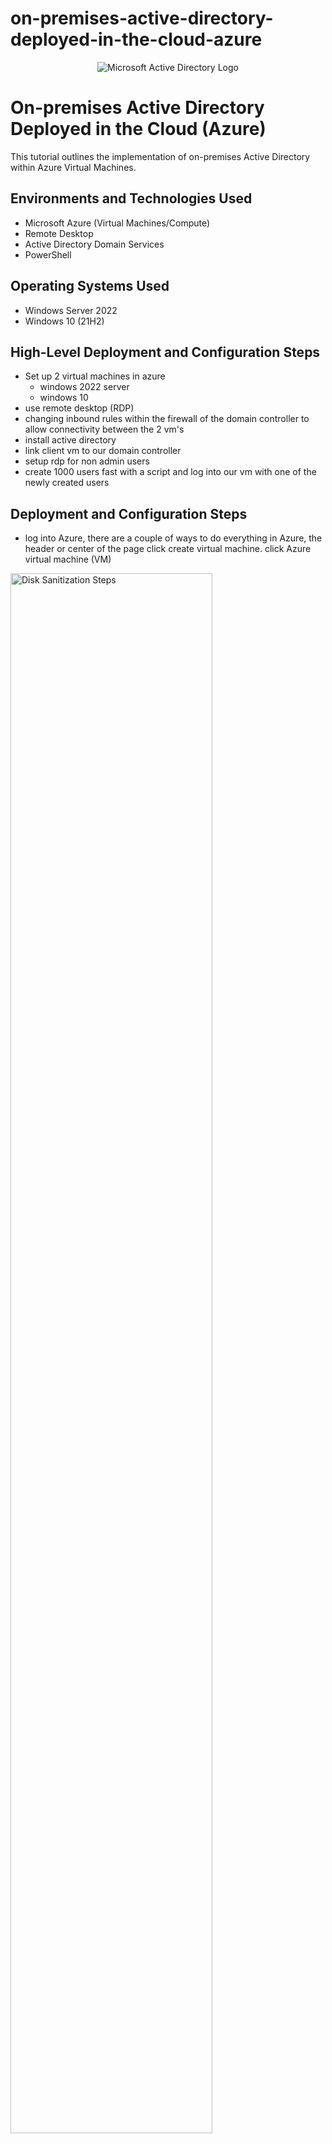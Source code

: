 # on-premises-active-directory-deployed-in-the-cloud-azure
<p align="center">
<img src="https://i.imgur.com/pU5A58S.png" alt="Microsoft Active Directory Logo"/>
</p>

<h1>On-premises Active Directory Deployed in the Cloud (Azure)</h1>
This tutorial outlines the implementation of on-premises Active Directory within Azure Virtual Machines.<br />



<h2>Environments and Technologies Used</h2>

- Microsoft Azure (Virtual Machines/Compute)
- Remote Desktop
- Active Directory Domain Services
- PowerShell

<h2>Operating Systems Used </h2>

- Windows Server 2022
- Windows 10 (21H2)

<h2>High-Level Deployment and Configuration Steps</h2>

- Set up 2 virtual machines in azure
  - windows 2022 server
  - windows 10
- use remote desktop (RDP)
- changing inbound rules within the firewall of the domain controller to allow connectivity between the 2 vm's
- install active directory
- link client vm to our domain controller
- setup rdp for non admin users
- create 1000 users fast with a script and log into our vm with one of the newly created users

<h2>Deployment and Configuration Steps</h2>

- log into Azure, there are a couple of ways to do everything in Azure, the header or center of the page click create virtual machine.
click Azure virtual machine (VM)
<p>
<img src="https://imgur.com/0QMrH4G.png" height="80%" width="80%" alt="Disk Sanitization Steps"/>
</p>
<p>
    
- name your VM anything you want in this case we named it dc-1
- resource group is automatically given a name but you can change it.
- change the region to your own, we used west US 3
- choose the size of the server taking into account what you will be using it for. we chose Standard e2 v3- 2vcpus, 16 gib memory
- create a username and password (just remember your credentials!)
- make sure to check your box (bottom left)
- we can go ahead and skip everything else and click review/create
- if you get the go ahead in the form of "validation passed" click create and were good to go, let it set up your machine.

</p>
<br />

<p>
<img src="https://imgur.com/tbajTdo.png" height="80%" width="80%" alt="Disk Sanitization Steps"/>
</p>
<p>
    
-  Repeat the same process for our 2nd vm but using windows 10 for the operating system.
-  again name it whatever you want in this case we named it client-1
-  set the resource group to the same one created for the first virtual machine.
-  keep the size of the vcpus the same as the first machine
    -  also use the same location in the first one we used west US 3  
-  Change authentication to "Password"
-  here we are changing the dc controller network interface(nic) from dynamic to static (so it doesn't change)
-  go into dc1 on azure, click networking on left, click network interface "dc-1846 (in blue)

<p>
<img src="https://imgur.com/nSpyl3O.png" height="80%" width="80%" alt="Disk Sanitization Steps"/>

</p>
<p>
1

-  click ip configurations 
-  center of page click the box with the info example private ip address, ip version ect.
</p>
<br />

<p>
<img src="https://imgur.com/XyEeLg7.png" height="80%" width="80%" alt="Disk Sanitization Steps"/>
</p>
<p>
1a

-  then click static to actually change it then save.
</p>
<br />

<p>
<img src="https://imgur.com/JWI7oFz.png" height="80%" width="80%" alt="Disk Sanitization Steps"/>
</p>
<p>
2a

-  now we are going to open both dc1 and client1 from azure to check to make sure they have the same v-net
-  log into dc1 from azure and copy the private ip address
-  press the windows button on your keyboard, type remote desktop and open it, log into client1 remotely 
-  once inside client1 ping dc1 private ip address(to see it fail), windows button, type cmd prompt, type "ping -t 10.0.0.5(whatever your ip address is)"
-  log into dc1 remotely by copying the ip address from azure and opening the windows prompt and remote desktop connection
-  were going open up the firewall to allow client 1 to successfully ping
-  press the window button, type wfmsc(windows firewall) or type firewall click windows defender firewall with advanced security
-  click inbound rules
-  sort by protocol, your looking for icmpv4(client 1 previous ping failure)
-  in the name section find "icmp echo request", right click and click enable rule as seen below do it for both rules.
-  now check back on client 1 to see the ping is getting a reply instead of timing out.
-  to stop ping press control c 

</p>
<br />

<p>
<img src="https://imgur.com/FZFUoHj.png" height="80%" width="80%" alt="Disk Sanitization Steps"/>
</p>
<p>
6

-  now were going to install active directory to make dc 1 and actual domain controller
-  using server manager(if not open click start and search server manager)
-  go to add roles and features, click next, next
-  make sure for destination server it has dc 1
-  then check the box that says active directory DOMAIN SERVICES make sure its the right one then click add features, next all the way through to install.

</p>
<br />

<p>
<img src="https://imgur.com/j9jObGh.png" height="80%" width="80%"alt="Disk Sanitization Steps"/>
</p>
<p>
8
</p>
<br />

<p>
<img src="https://imgur.com/wG7vr1U.png" height="80%" width="80%"alt="Disk Sanitization Steps"/>
</p>
<p>
8a

-  at the top right there is an exclamation point, click it and look for the blue writing that says promote this server to a domain controller
</p>
<br />


<p>
<img src="https://imgur.com/gC60m9n.png" height="80%" width="80%" alt="Disk Sanitization Steps"/>
</p>
<p>
9

-  click add a new forest, type in what you want to name your domain ex something.com then next
-  make a password (we are never going to use it but good practice to remember it)
-  then next all through to install 
-  wait for it to install and set up domain, it will automatically restart at end so you will have to sign back in using the proper name because its a domain now
-  something.com\whatever user name you had previously signed in with, make sure the slash is facing the right way.
</p>
<br />

<p>
<img src="https://imgur.com/J90iXvL.png" height="80%" width="80%" alt="Disk Sanitization Steps"/>
</p>
<p>
9a
</p>
<br />

<p>
<img src="https://imgur.com/jTSYQtO.png" height="80%" width="80%" alt="Disk Sanitization Steps"/>
</p>
<p>
9b
</p>
<br />

<p>
<img src="https://imgur.com/5YAuXDw.png" height="80%" width="80%" alt="Disk Sanitization Steps"/>
</p>
<p>
10

-  so as with most things computer related there are a couple of ways you can open active directory, you can go to tools in the server manager dashboard and click active directory users and computers or click start and search active directory.

</p>
<br />

<p>
<img src="https://imgur.com/Yd9A2GI.png" height="80%" width="80%" alt="Disk Sanitization Steps"/>
</p>
<p>
11

-  at the top left you will see the domain name we just created, right click go to new, then organizational unit and create a file name Employees and another file called Admins.

</p>
<br />

<p>
<img src="https://imgur.com/emTzpSA.png" height="80%" width="80%" alt="Disk Sanitization Steps"/>
</p>
<p>
11a
</p>
<br />

<p>
<img src="https://imgur.com/bDGctFR.png" height="80%" width="80%" alt="Disk Sanitization Steps"/>
</p>
<p>
11b
</p>
<br />

<p>
<img src="https://imgur.com/t1ThxiH.png" height="80%" width="80%" alt="Disk Sanitization Steps"/>
</p>
<p>
12

-  go to the new admins folder right click, new user, jane doe, user log in jane_admin, next,set password, for this purpose uncheck "user must change password at next login" normally we leave this alone but this is practice, and an unnecessary step in this case.
-  make sure to remember the name and password!
</p>
<br />

<p>
<img src="https://imgur.com/jSTbWVp.png" height="80%" width="80%" alt="Disk Sanitization Steps"/>
</p>
<p>
13-48
</p>
<br />

<p>
<img src="https://imgur.com/aC7TfJN.png" height="80%" width="80%" alt="Disk Sanitization Steps"/>
</p>
<p>
13-52

-  so now Jane is in the admin folder but not actually and admin, to do that we have to go into the admin folder right click on jane, go to properties, then "member of" tab
-  click add, type domain and the check names button to the right will light up, click that, click domain admins in the multiple names found section, then apply, then ok
</p>
<br />

<p>
<img src="https://imgur.com/vn3PBfC.png" height="80%" width="80%" alt="Disk Sanitization Steps"/>
</p>
<p>
14-35

-  now log out of remote desktop and log back in as something.com\jane_admin
-  when logging back in if that isn't the selcted name in remote desktop click more choices.
-  we are going to be using this name from now on.
</p>
<br />

<p>
<img src="https://imgur.com/6A7b5Al.png" height="80%" width="80%" alt="Disk Sanitization Steps"/>
</p>
<p>
14-45

-  now we need to point client 1 dns to use dc 1 and it's domain name server.
-  to do this we have to copy dc 1 private ip address in the azure portal
-  now we go to client 1 (in azure) click networking on left side, then click next to network interface the blue section that says client-1138(or whatever the number say)
-  then click dns servers (on left side of page), click custom, paste dc 1 private ip address in making sure there are no spaces, click save (top left)
-  once it's done updating we are going to restart client 1 from the azure portal (button on top) this will flush it's exsisting dns settings and make it use what we just entered.
-  when we log back in we have to use the original name and password because it isn't joined to the domain just yet do not use jane_admin.
</p>
<br />


<p>
<img src="https://imgur.com/G0x2Aip.png" height="80%" width="80%" alt="Disk Sanitization Steps"/>
</p>
<p>
17
</p>
<br />

<p>
<img src="https://imgur.com/PXLx9i7.png" height="80%" width="80%" alt="Disk Sanitization Steps"/>
</p>
<p>
17a

-  now that were logged back in under our original name we can do some observations.
-  open the command line by pressing the window button and typing cmd, type whoami, type hostname, type ipconfig/all
-  now we see our new dns server settings making sure they match dc 1 dns we are good to go.

</p>
<br />

<p>
<img src="https://imgur.com/KJI4p4q.png" height="80%" width="80%" alt="Disk Sanitization Steps"/>
</p>
<p>
18

-  now we actually point client 1 server to use dc 1, right click the start menu, go to settings or system or system properties as long you find the rename this pc (advanced) button on the right hand side, or advanced system settings or system properties and see rename this computer and click the change button then in computer name/domain changes, click the domain dot and enter your domain in this case it was something.com then ok

</p>
<br />

<p>
<img src="https://imgur.com/fT9kIhy.png" height="80%" width="80%" alt="Disk Sanitization Steps"/>
</p>
<p>
19

-  the promt will pop up with credentials we will use jane_admin credentials if successful a little window will pop up saying welcome to something.com(it could pop up behind one of your current windows so minimize them and you will see it, click ok

-  the computer will ask to restart say ok
</p>
<br />

<p>
<img src="https://imgur.com/brI07zx.png" height="80%" width="80%" alt="Disk Sanitization Steps"/>
</p>
<p>
19a

-  copy client 1 ip address
-  log back into client one with "domain name" ours was something.com\jane_admin (make sure the slash is the right way
-  click more choices and choose jane_admin for the username
-  right click start menu, go to system, remote desktop(in blue, right hand side), click select users that can remotely access this pc under the user accounts heading.

</p>
<br />


<p>
<img src="https://imgur.com/tmknL25.png" height="80%" width="80%" alt="Disk Sanitization Steps"/>
</p>
<p>
23

-  click add, type domain users, check names, click ok, ok, now all users can access this pc remotely.
</p>
<br />


<p>
<img src="https://imgur.com/2g2ctNz.png" height="80%" width="80%" alt="Disk Sanitization Steps"/>
</p>
<p>
24

</p>
<br />


<p>
<img src="https://imgur.com/MI38rjG.png" height="80%" width="80%" alt="Disk Sanitization Steps"/>
</p>
<p>
24a

-  log back into dc 1 as jane_admin
-  go to the start menu search and open powershell ice as an ADMINISTRATOR
-  create a new page(top left)

</p>
<br />


<p>
<img src="https://imgur.com/Qq1Djuc.png" height="80%" width="80%" alt="Disk Sanitization Steps"/>
</p>
<p>
28

-  go to the website below and copy the script to paste into powershell
   -  https://github.com/joshmadakor1/AD_PS/blob/master/Generate-Names-Create-Users.ps1 
-  after you paste in powershell scroll down to the bottom of the script look for the path "ou=_EMPLOYEES,$(([ADSI]`"").distinguishedName)" `, Now that "_EMPLOYEES" needs to be spelled the same with the underscore as the file we created in active directory or it will not work you will get an error message, also worth noting if you are running powershell as a non-admin it will not work and the same for running powershell from client 1 it has to be in dc 1.
</p>
<br />


<p>
<img src="https://imgur.com/k20wbsL.png" height="80%" width="80%" alt="Disk Sanitization Steps"/>
</p>
<p>
29

-  observe all the users being created
</p>
<br />

<p>
<img src="https://imgur.com/xe2Tv7A.png" height="80%" width="80%" alt="Disk Sanitization Steps"/>
</p>
<p>
30
</p>
<br />


